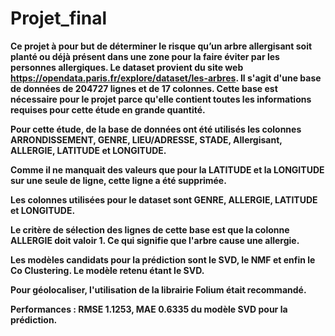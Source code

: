 # Projet_final

**Ce projet à pour but de déterminer le risque qu’un arbre allergisant soit planté ou déjà présent dans une zone pour la faire éviter par les personnes allergiques.
Le dataset provient du site web https://opendata.paris.fr/explore/dataset/les-arbres. Il s'agit d'une base de données de 204727 lignes et de 17 colonnes. Cette base est nécessaire pour le projet parce qu'elle contient toutes les informations requises pour cette étude en grande quantité.**

**Pour cette étude, de la base de données ont été utilisés les colonnes  ARRONDISSEMENT, GENRE, LIEU/ADRESSE, STADE, Allergisant, ALLERGIE, LATITUDE et LONGITUDE.**

**Comme il ne manquait des valeurs que pour la LATITUDE et la LONGITUDE sur une seule de ligne, cette ligne a été supprimée.**

**Les colonnes utilisées pour le dataset sont GENRE, ALLERGIE, LATITUDE et LONGITUDE.**

**Le critère de sélection des lignes de cette base est que la colonne ALLERGIE doit valoir 1. Ce qui signifie que l'arbre cause une allergie.**

**Les modèles candidats pour la prédiction sont le SVD, le NMF et enfin le Co Clustering. Le modèle retenu étant le SVD.**

**Pour géolocaliser, l'utilisation de la librairie Folium était recommandé.**

**Performances : RMSE 1.1253, MAE 0.6335 du modèle SVD pour la prédiction.**
